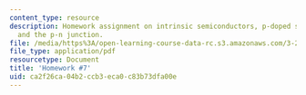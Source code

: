 ```yaml
---
content_type: resource
description: Homework assignment on intrinsic semiconductors, p-doped semiconductors,
  and the p-n junction.
file: /media/https%3A/open-learning-course-data-rc.s3.amazonaws.com/3-23-electrical-optical-and-magnetic-properties-of-materials-fall-2007/ca2f26ca04b2ccb3eca0c83b73dfa00e_ps7.pdf
file_type: application/pdf
resourcetype: Document
title: 'Homework #7'
uid: ca2f26ca-04b2-ccb3-eca0-c83b73dfa00e
---
```

